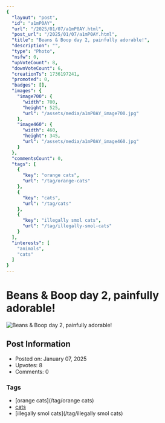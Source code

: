 ```yaml
---
{
  "layout": "post",
  "id": "a1mP0AY",
  "url": "/2025/01/07/a1mP0AY.html",
  "post_url": "/2025/01/07/a1mP0AY.html",
  "title": "Beans & Boop day 2, painfully adorable!",
  "description": "",
  "type": "Photo",
  "nsfw": 0,
  "upVoteCount": 8,
  "downVoteCount": 6,
  "creationTs": 1736197241,
  "promoted": 0,
  "badges": [],
  "images": {
    "image700": {
      "width": 700,
      "height": 525,
      "url": "/assets/media/a1mP0AY_image700.jpg"
    },
    "image460": {
      "width": 460,
      "height": 345,
      "url": "/assets/media/a1mP0AY_image460.jpg"
    }
  },
  "commentsCount": 0,
  "tags": [
    {
      "key": "orange cats",
      "url": "/tag/orange-cats"
    },
    {
      "key": "cats",
      "url": "/tag/cats"
    },
    {
      "key": "illegally smol cats",
      "url": "/tag/illegally-smol-cats"
    }
  ],
  "interests": [
    "animals",
    "cats"
  ]
}
---
```


# Beans & Boop day 2, painfully adorable!

![Beans & Boop day 2, painfully adorable!](/assets/media/a1mP0AY_image700.jpg)

## Post Information

- Posted on: January 07, 2025
- Upvotes: 8
- Comments: 0

### Tags

- [orange cats](/tag/orange cats)
- [cats](/tag/cats)
- [illegally smol cats](/tag/illegally smol cats)
